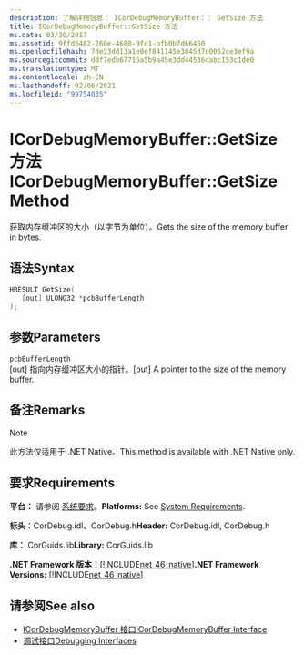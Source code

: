 ```yaml
---
description: 了解详细信息： ICorDebugMemoryBuffer：： GetSize 方法
title: ICorDebugMemoryBuffer::GetSize 方法
ms.date: 03/30/2017
ms.assetid: 9ffd5482-268e-4680-9fd1-bfb0b7d66450
ms.openlocfilehash: 7de23dd13a1e0ef841145e3845d7d0052ce3ef9a
ms.sourcegitcommit: ddf7edb67715a5b9a45e3dd44536dabc153c1de0
ms.translationtype: MT
ms.contentlocale: zh-CN
ms.lasthandoff: 02/06/2021
ms.locfileid: "99754035"
---
```

# <a name="icordebugmemorybuffergetsize-method"></a><span data-ttu-id="18293-103">ICorDebugMemoryBuffer::GetSize 方法</span><span class="sxs-lookup"><span data-stu-id="18293-103">ICorDebugMemoryBuffer::GetSize Method</span></span>

<span data-ttu-id="18293-104">获取内存缓冲区的大小（以字节为单位）。</span><span class="sxs-lookup"><span data-stu-id="18293-104">Gets the size of the memory buffer in bytes.</span></span>  
  
## <a name="syntax"></a><span data-ttu-id="18293-105">语法</span><span class="sxs-lookup"><span data-stu-id="18293-105">Syntax</span></span>  
  
```cpp  
HRESULT GetSize(  
   [out] ULONG32 *pcbBufferLength  
);  
```  
  
## <a name="parameters"></a><span data-ttu-id="18293-106">参数</span><span class="sxs-lookup"><span data-stu-id="18293-106">Parameters</span></span>  

 `pcbBufferLength`  
 <span data-ttu-id="18293-107">[out] 指向内存缓冲区大小的指针。</span><span class="sxs-lookup"><span data-stu-id="18293-107">[out] A pointer to the size of the memory buffer.</span></span>  
  
## <a name="remarks"></a><span data-ttu-id="18293-108">备注</span><span class="sxs-lookup"><span data-stu-id="18293-108">Remarks</span></span>  
  
> [!NOTE]
> <span data-ttu-id="18293-109">此方法仅适用于 .NET Native。</span><span class="sxs-lookup"><span data-stu-id="18293-109">This method is available with .NET Native only.</span></span>  
  
## <a name="requirements"></a><span data-ttu-id="18293-110">要求</span><span class="sxs-lookup"><span data-stu-id="18293-110">Requirements</span></span>  

 <span data-ttu-id="18293-111">**平台：** 请参阅 [系统要求](../../get-started/system-requirements.md)。</span><span class="sxs-lookup"><span data-stu-id="18293-111">**Platforms:** See [System Requirements](../../get-started/system-requirements.md).</span></span>  
  
 <span data-ttu-id="18293-112">**标头**：CorDebug.idl、CorDebug.h</span><span class="sxs-lookup"><span data-stu-id="18293-112">**Header:** CorDebug.idl, CorDebug.h</span></span>  
  
 <span data-ttu-id="18293-113">**库：** CorGuids.lib</span><span class="sxs-lookup"><span data-stu-id="18293-113">**Library:** CorGuids.lib</span></span>  
  
 <span data-ttu-id="18293-114">**.NET Framework 版本：**[!INCLUDE[net_46_native](../../../../includes/net-46-native-md.md)]</span><span class="sxs-lookup"><span data-stu-id="18293-114">**.NET Framework Versions:** [!INCLUDE[net_46_native](../../../../includes/net-46-native-md.md)]</span></span>  
  
## <a name="see-also"></a><span data-ttu-id="18293-115">请参阅</span><span class="sxs-lookup"><span data-stu-id="18293-115">See also</span></span>

- [<span data-ttu-id="18293-116">ICorDebugMemoryBuffer 接口</span><span class="sxs-lookup"><span data-stu-id="18293-116">ICorDebugMemoryBuffer Interface</span></span>](icordebugmemorybuffer-interface.md)
- [<span data-ttu-id="18293-117">调试接口</span><span class="sxs-lookup"><span data-stu-id="18293-117">Debugging Interfaces</span></span>](debugging-interfaces.md)
